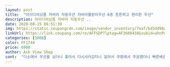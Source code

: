 ```yaml
---
layout: post 
title:  "아이디어상품 자바라 자동우산 자바라물받이우산 6종 튼튼하고 편리한 우산" 
description: 아이디어상품 자바라 자동우산 ..
date: 2020-08-15 06:51:39 
img: https://static.coupangcdn.com/image/vendor_inventory/7eaf/bd3dd98a7b4ecdc325bd2c1f8c9b3697e036ab381fd36b0ddd632ad12f39.jpg 
linkUrl: https://link.coupang.com/re/AFFSDP?lptag=AF3600438&subid=ahnPublicAsk&pageKey=206612089&itemId=610011631&vendorItemId=4600539888&traceid=V0-113-4ff1bf046e431039 
categories: [1008] 
color: FF1744 
price: 6900 
author: Ask View Shop 
cont:  "다소에서 우산을 샀더니 좋아서 다시사러갔더니 없어서 쿠팡에서 주문했더니 빠른배송, 참신한 디자인으로 만족도 좋았는데요<br/>다만 중학생아들은 비 그치면 우산을 바닥에 콩콩 찍으면서오니까<br/>배송 도착하자마자 찍은 사진입니다.<br/><br/>벌써 금이 갔네요<br/>비가 세는것 같았습니다<br/>새 상품인지 의문이 들만큼 흠집이 많습니다.<br/><br/>싫고 민망했는데 커버가 깔끔히 막아줘요<br/>오늘 비가 많이 와서 잠깐 쓰고나갔더니 어깨랑 머리가 막 젖어있네요<br/>우산 꼭지가 빗물 받는 뚜껑이고 플라스틱이라<br/>우산 끌고 찍으며 다니시는 분은 비추에요<br/>이 우산을 왜 이제서야 샀나싶어요<br/>출퇴근시 지하철 버스에서 빗물 옷에도 다른사람에게 묻어나<br/>" 
---
```

